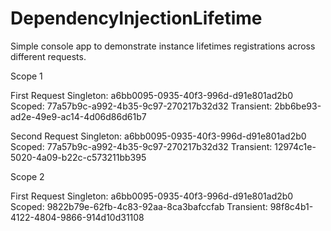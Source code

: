 # DependencyInjectionLifetime
 
 Simple console app to demonstrate instance lifetimes registrations across different requests.
 
Scope 1

First Request
Singleton: a6bb0095-0935-40f3-996d-d91e801ad2b0
Scoped: 77a57b9c-a992-4b35-9c97-270217b32d32
Transient: 2bb6be93-ad2e-49e9-ac14-4d06d86d61b7

Second Request
Singleton: a6bb0095-0935-40f3-996d-d91e801ad2b0
Scoped: 77a57b9c-a992-4b35-9c97-270217b32d32
Transient: 12974c1e-5020-4a09-b22c-c573211bb395


Scope 2

First Request
Singleton: a6bb0095-0935-40f3-996d-d91e801ad2b0
Scoped: 9822b79e-62fb-4c83-92aa-8ca3bafccfab
Transient: 98f8c4b1-4122-4804-9866-914d10d31108
